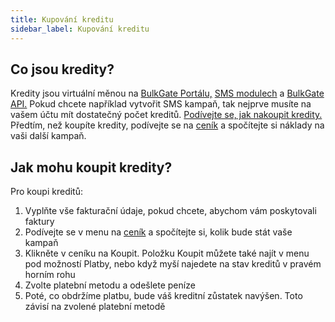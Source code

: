 ```yaml
---
title: Kupování kreditu 
sidebar_label: Kupování kreditu 
---
```


## Co jsou kredity?
Kredity jsou virtuální měnou na [BulkGate Portálu,](https://www.bulkgate.com/cs/sms-portal-cs/) [SMS modulech](https://www.bulkgate.com/cs/sms-modul/) a [BulkGate API.](https://www.bulkgate.com/cs/vyvojari/sms-api/) Pokud chcete například vytvořit SMS kampaň, tak nejprve musíte na vašem účtu mít dostatečný počet kreditů. [Podívejte se, jak nakoupit kredity.](#31) Předtím, než koupíte kredity, podívejte se na [ceník](#22) a spočítejte si náklady na vaši další kampaň.


## Jak mohu koupit kredity?
Pro koupi kreditů:
1.	Vyplňte vše fakturační údaje, pokud chcete, abychom vám poskytovali faktury
2.	Podívejte se v menu na [ceník](#22) a spočítejte si, kolik bude stát vaše kampaň
3.	Klikněte v ceníku na Koupit. Položku Koupit můžete také najít v menu pod možností Platby, nebo když myší najedete na stav kreditů v pravém horním rohu
4.	Zvolte platební metodu a odešlete peníze
5.	Poté, co obdržíme platbu, bude váš kreditní zůstatek navýšen. Toto závisí na zvolené platební metodě

